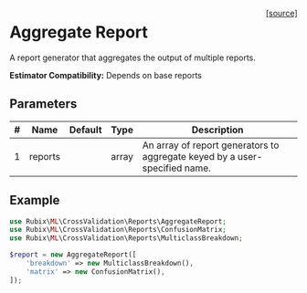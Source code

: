 <span style="float:right;"><a href="https://github.com/RubixML/ML/blob/master/src/CrossValidation/Reports/AggregateReport.php">[source]</a></span>

# Aggregate Report
A report generator that aggregates the output of multiple reports.

**Estimator Compatibility:** Depends on base reports

## Parameters
| # | Name | Default | Type | Description |
|---|---|---|---|---|
| 1 | reports | | array | An array of report generators to aggregate keyed by a user-specified name. |

## Example
```php
use Rubix\ML\CrossValidation\Reports\AggregateReport;
use Rubix\ML\CrossValidation\Reports\ConfusionMatrix;
use Rubix\ML\CrossValidation\Reports\MulticlassBreakdown;

$report = new AggregateReport([
	'breakdown' => new MulticlassBreakdown(),
	'matrix' => new ConfusionMatrix(),
]);
```